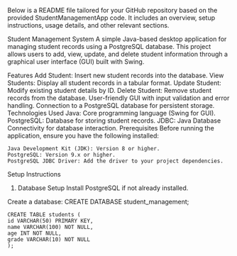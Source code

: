 Below is a README file tailored for your GitHub repository based on the provided StudentManagementApp code. It includes an overview, setup instructions, usage details, and other relevant sections.

Student Management System
A simple Java-based desktop application for managing student records using a PostgreSQL database. This project allows users to add, view, update, and delete student information through a graphical user interface (GUI) built with Swing.

Features
  Add Student: Insert new student records into the database.
  View Students: Display all student records in a tabular format.
  Update Student: Modify existing student details by ID.
  Delete Student: Remove student records from the database.
  User-friendly GUI with input validation and error handling.
  Connection to a PostgreSQL database for persistent storage.
  Technologies Used
  Java: Core programming language (Swing for GUI).
  PostgreSQL: Database for storing student records.
  JDBC: Java Database Connectivity for database interaction.
  Prerequisites
  Before running the application, ensure you have the following installed:

    Java Development Kit (JDK): Version 8 or higher.
    PostgreSQL: Version 9.x or higher.
    PostgreSQL JDBC Driver: Add the driver to your project dependencies.

Setup Instructions
  1. Database Setup
  Install PostgreSQL if not already installed.

  Create a database:
    CREATE DATABASE student_management;

    CREATE TABLE students (
    id VARCHAR(50) PRIMARY KEY,
    name VARCHAR(100) NOT NULL,
    age INT NOT NULL,
    grade VARCHAR(10) NOT NULL
    );

